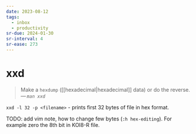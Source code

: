 ```yaml
---
date: 2023-08-12
tags:
  - inbox
  - productivity
sr-due: 2024-01-30
sr-interval: 4
sr-ease: 273
---
```


# xxd

> Make a `hexdump` ([[hexadecimal|hexadecimal]] data) or do the reverse.\
> — <cite>`man xxd`</cite>

`xxd -l 32 -p <filename>` - prints first 32 bytes of file in hex format.

TODO: add vim note, how to change few bytes (`:h hex-editing`).
For example zero the 8th bit in KOI8-R file.
